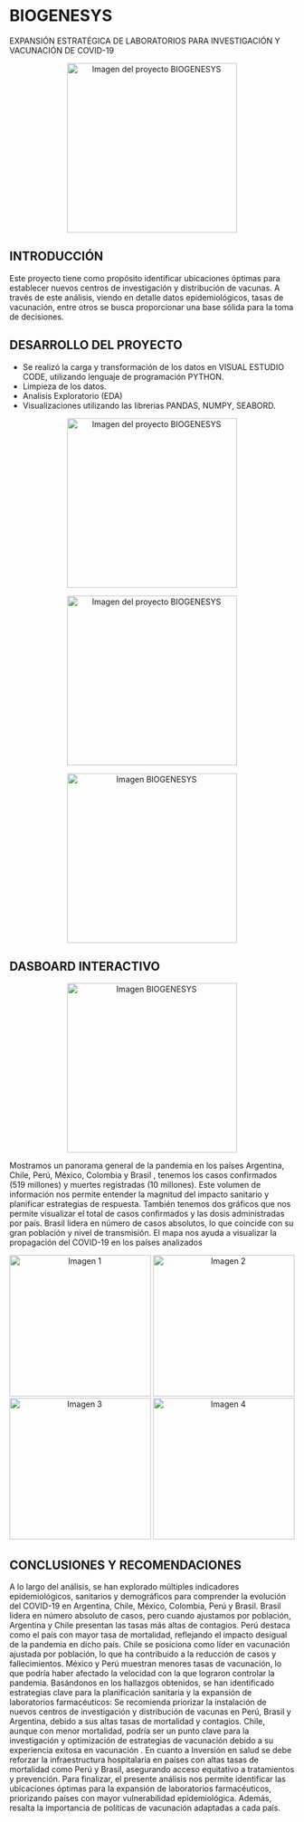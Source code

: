 # BIOGENESYS
EXPANSIÓN ESTRATÉGICA DE LABORATORIOS PARA INVESTIGACIÓN Y VACUNACIÓN DE COVID-19

<p align="center">
  <img src="https://github.com/user-attachments/assets/80f7219a-e02b-44f4-8486-2c5d84810b32" alt="Imagen del proyecto BIOGENESYS" width="300"/>
</p>

## INTRODUCCIÓN

Este proyecto tiene como propósito identificar ubicaciones óptimas para establecer nuevos centros de investigación y distribución de vacunas. A través de este análisis, viendo en detalle datos epidemiológicos, tasas de vacunación, entre otros se busca proporcionar una base sólida para la toma de decisiones. 

## DESARROLLO DEL PROYECTO

- Se realizó la carga y transformación de los datos en VISUAL ESTUDIO CODE, utilizando lenguaje de programación PYTHON.
- Limpieza de los datos.
- Analisis Exploratorio (EDA)
- Visualizaciones utilizando las librerias PANDAS, NUMPY, SEABORD.
<p align="center">
  <img src="https://github.com/user-attachments/assets/a9d28409-4536-48af-ad67-32f06f6820e0" alt="Imagen del proyecto BIOGENESYS" width="300"/>
</p>
<p align="center">
  <img src="https://github.com/user-attachments/assets/08d978ab-d039-4b2d-a381-bd633eecf571" alt="Imagen del proyecto BIOGENESYS" width="300"/>
</p>
<p align="center">
  <img src="https://github.com/user-attachments/assets/96706d6f-41b7-4103-a717-48b37517b00d" alt="Imagen BIOGENESYS" width="300"/>
</p>

## DASBOARD INTERACTIVO

<p align="center">
  <img src="https://github.com/user-attachments/assets/4a460fe0-7e00-40f5-85fc-2c24f1f7bc0f" alt="Imagen BIOGENESYS" width="300"/>
</p>

Mostramos un panorama general de la pandemia en los países Argentina, Chile, Perú, México, Colombia y Brasil , tenemos los casos confirmados (519 millones) y muertes registradas (10 millones). Este volumen de información nos permite entender la magnitud del impacto sanitario y planificar estrategias de respuesta. 
También tenemos dos gráficos que nos permite visualizar el total de casos confirmados y las dosis administradas por país. Brasil lidera en número de casos absolutos, lo que coincide con su gran población y nivel de transmisión. 
El mapa nos ayuda a visualizar la propagación del COVID-19 en los países analizados

<p align="center">
  <img src="https://github.com/user-attachments/assets/c100eeba-3f8c-4a9e-a29f-01225dd65666" alt="Imagen 1" width="250"/>
  <img src="https://github.com/user-attachments/assets/2c02df22-c835-45b6-a9d7-0d4f38359890" alt="Imagen 2" width="250"/>
  <img src="https://github.com/user-attachments/assets/fbf67457-7669-4a8e-ac3b-f5f832396b36" alt="Imagen 3" width="250"/>
  <img src="https://github.com/user-attachments/assets/37840b26-4294-4ec1-9a09-271d477bb9c5" alt="Imagen 4" width="250"/>
</p>

## CONCLUSIONES Y RECOMENDACIONES

A lo largo del análisis, se han explorado múltiples indicadores epidemiológicos, sanitarios y demográficos para comprender la evolución del COVID-19 en Argentina, Chile, México, Colombia, Perú y Brasil. 
 Brasil lidera en número absoluto de casos, pero cuando ajustamos por población, Argentina y Chile presentan las tasas más altas de contagios. Perú destaca como el país con mayor tasa de mortalidad, reflejando el impacto desigual de la pandemia en dicho país. 
 Chile se posiciona como líder en vacunación ajustada por población, lo que ha contribuido a la reducción de casos y fallecimientos. México y Perú muestran menores tasas de vacunación, lo que podría haber afectado la velocidad con la que lograron controlar la pandemia.
Basándonos en los hallazgos obtenidos, se han identificado estrategias clave para la planificación sanitaria y la expansión de laboratorios farmacéuticos:
Se recomienda priorizar la instalación de nuevos centros de investigación y distribución de vacunas en Perú, Brasil y Argentina, debido a sus altas tasas de mortalidad y contagios.
 Chile, aunque con menor mortalidad, podría ser un punto clave para la investigación y optimización de estrategias de vacunación debido a su experiencia exitosa en vacunación .
En cuanto a Inversión en salud  se debe reforzar la infraestructura hospitalaria en países con altas tasas de mortalidad como Perú y Brasil, asegurando acceso equitativo a tratamientos y prevención.
Para finalizar, el presente análisis nos permite identificar las ubicaciones óptimas para la expansión de laboratorios farmacéuticos, priorizando países con mayor vulnerabilidad epidemiológica. Además, resalta la importancia de políticas de vacunación adaptadas a cada país.









